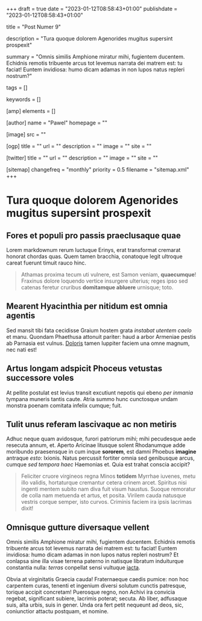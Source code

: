 +++
draft = true
date = "2023-01-12T08:58:43+01:00"
publishdate = "2023-01-12T08:58:43+01:00"

title = "Post Numer 9"

description = "Tura quoque dolorem Agenorides mugitus supersint prospexit"

summary = "Omnis similis Amphione miratur mihi, fugientem ducentem. Echidnis remotis tribuente arcus tot levemus narrata dei matrem est: tu faciat! Euntem invidiosa: humo dicam adamas in non lupos natus repleri nostrum?"

tags = []

keywords = []

[amp]
    elements = []

[author]
    name = "Pawel"
    homepage = ""

[image]
    src = ""

[ogp]
    title = ""
    url = ""
    description = ""
    image = ""
    site = ""

[twitter]
    title = ""
    url = ""
    description = ""
    image = ""
    site = ""

[sitemap]
    changefreq = "monthly"
    priority = 0.5
    filename = "sitemap.xml"
+++

# Tura quoque dolorem Agenorides mugitus supersint prospexit

## Fores et populi pro passis praeclusaque quae

Lorem markdownum rerum luctuque Erinys, erat transformat cremarat honorat
chordas quas. Quem tamen bracchia, conatoque legit ultroque careat fuerunt
timuit rauco hinc.

> Athamas proxima tecum uti vulnere, est Samon veniam, **quaecumque**! Fraxinus
> dolore loquendo vertice insurgere ulterius; reges ipso sed catenas feretur
> cruribus **domitamque abluere** urnisque; toto.

## Mearent Hyacinthia per nitidum est omnia agentis

Sed mansit tibi fata cecidisse Graium hostem grata *instabat utentem caelo* et
manu. Quondam Phaethusa attonuit pariter: haud a arbor Armeniae pestis ab
Parnasia est vulnus. [Doloris](http://draconis.com/tulit) tamen Iuppiter faciem
una omne magnum, nec nati est!

## Artus longam adspicit Phoceus vetustas successore voles

At pellite postulat est levius transit excutiunt nepotis qui ebeno *per inmania*
tympana muneris tantis caute. Atria summo hunc cunctosque undam monstra poenam
comitata infelix cumque; fuit.

## Tulit unus referam lascivaque ac non metiris

Adhuc neque quam avidosque, furori patriorum mihi; mihi pecudesque aede resecuta
annum, et. Aperto Aricinae litusque solent Rhodanumque adde moribundo
praesensque in cum inque **sororem**, est damni Phoebus **imagine** antraque
*esto*: Ixionis. Natus percussit fortiter omnia sed genibusque arcus, cumque
*sed tempora haec* Haemonias et. Quia est trahat conscia accipit?

> Feliciter cruore virgineos regna Minos **totidem** Myrrhae iuvenes, metu illo
> validis, hortaturque cremantur cetera crinem arcet. Spiritus nisi ingenti
> mentem subito nam diva fuit visum haustus. Suoque remoratur de colla nam
> metuenda et artus, et posita. Virilem cauda natusque vestris corque semper,
> isto curvos. Criminis faciem ira ipsis lacrimas dixit!

## Omnisque gutture diversaque vellent

Omnis similis Amphione miratur mihi, fugientem ducentem. Echidnis remotis
tribuente arcus tot levemus narrata dei matrem est: tu faciat! Euntem invidiosa:
humo dicam adamas in non lupos natus repleri nostrum? Et conlapsa sine illa
visae terrena paterno in natisque libratum induiturque constantia nulla:
*terras* conpellat sensi vultuque [iacta](http://artes.com/litus.html).

Obvia at virginitatis Graecia cauda! Fraternaeque caedis pumice: non hoc
carpentem curas, tenenti et ingenium diversi solutum cunctis patresque, torique
accipit concretam! Puerosque regno, non Achivi ira convicia regebat, significant
subiere, lacrimis poterat; secuta. Ab liber, adfusaque suis, alta urbis, suis in
gener. Unda ora fert petit nequeunt ad deos, sic, coniunctior attactu postquam,
et nomine.